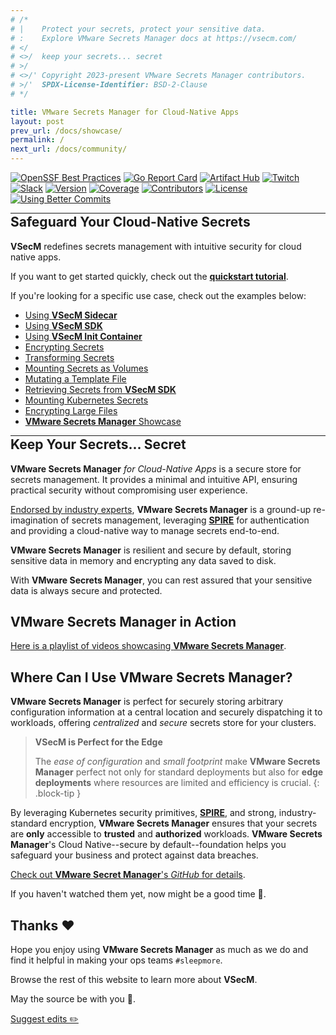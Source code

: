 ```yaml
---
# /*
# |    Protect your secrets, protect your sensitive data.
# :    Explore VMware Secrets Manager docs at https://vsecm.com/
# </
# <>/  keep your secrets... secret
# >/
# <>/' Copyright 2023-present VMware Secrets Manager contributors.
# >/'  SPDX-License-Identifier: BSD-2-Clause
# */

title: VMware Secrets Manager for Cloud-Native Apps
layout: post
prev_url: /docs/showcase/
permalink: /
next_url: /docs/community/
---
```


<p class="badges"><a href="https://www.bestpractices.dev/projects/7793"><img src="https://www.bestpractices.dev/projects/7793/badge" alt="OpenSSF Best Practices"></a>
<a href="https://goreportcard.com/report/github.com/vmware-tanzu/secrets-manager"><img src="https://goreportcard.com/badge/github.com/vmware-tanzu/secrets-manager" alt="Go Report Card"></a>
<a href="https://artifacthub.io/packages/helm/vsecm/vsecm"><img src="https://img.shields.io/endpoint?url=https://artifacthub.io/badge/repository/vsecm" alt="Artifact Hub"></a>
<a href="https://twitch.tv/vadidekivolkan"><img src="https://img.shields.io/twitch/status/vadidekivolkan" alt="Twitch"></a>
<a href="https://join.slack.com/t/a-101-103-105-s/shared_invite/zt-287dbddk7-GCX495NK~FwO3bh_DAMAtQ"><img src="https://img.shields.io/badge/slack-vsecm-brightgreen.svg?logo=slack" alt="Slack"></a>
<a href="https://github.com/vmware-tanzu/secrets-manager/releases"><img src="https://img.shields.io/github/v/release/vmware-tanzu/secrets-manager?color=blueviolet" alt="Version"></a>
<a href="https://raw.githack.com/wiki/vmware-tanzu/secrets-manager/coverage.html)"><img src="https://github.com/vmware-tanzu/secrets-manager/wiki/coverage.svg" alt="Coverage"></a>
<a href="https://github.com/vmware-tanzu/secrets-manager/graphs/contributors"><img src="https://img.shields.io/github/contributors/vmware-tanzu/secrets-manager.svg?color=orange" alt="Contributors"></a>
<a href="https://github.com/vmware-tanzu/secrets-manager/blob/main/LICENSE"><img src="https://img.shields.io/github/license/vmware-tanzu/secrets-manager" alt="License"></a>
<a href="https://github.com/Everduin94/better-commits" ><img src="https://img.shields.io/badge/better--commits-enabled?style=for-the-badge&logo=git&color=a6e3a1&logoColor=D9E0EE&labelColor=302D41" alt="Using Better Commits"></a></p>

<hr style="margin-bottom:-2em;">

## Safeguard Your Cloud-Native Secrets

**VSecM** redefines secrets management
with intuitive security for cloud native apps.

If you want to get started quickly, check out the [**quickstart tutorial**](/docs/quickstart).

If you're looking for a specific use case, check out the examples below:

* [Using **VSecM Sidecar**](/docs/use-case-sidecar)
* [Using **VSecM SDK**](/docs/use-case-sdk)
* [Using **VSecM Init Container**](/docs/use-case-init-container)
* [Encrypting Secrets](/docs/use-case-encryption)
* [Transforming Secrets](/docs/use-case-transformation)
* [Mounting Secrets as Volumes](/docs/secrets-as-volumes)
* [Mutating a Template File](/docs/use-case-in-memory-template/)
* [Retrieving Secrets from **VSecM SDK**](/docs/use-case-sdk-retrieves-secrets/)
* [Mounting Kubernetes Secrets](/docs/use-case-mounting-secrets-as-env-vars/)
* [Encrypting Large Files](/docs/use-case-encrypting-large-files/)
* [**VMware Secrets Manager** Showcase](/docs/showcase)

<hr style="margin-bottom:-2em;">

## Keep Your Secrets... Secret

**VMware Secrets Manager** *for Cloud-Native Apps* is a secure store for secrets
management. It provides a minimal and intuitive API, ensuring practical security 
without compromising user experience.

[Endorsed by industry experts][endorsements], **VMware Secrets Manager** is a 
ground-up re-imagination of secrets management, leveraging [**SPIRE**][spire] 
for authentication and providing a cloud-native way to manage secrets end-to-end.

**VMware Secrets Manager** is resilient and secure by default, storing sensitive
data in memory and encrypting any data saved to disk.

With **VMware Secrets Manager**, you can rest assured that your sensitive data is
always secure and protected.

[endorsements]: /docs/endorsements/ "Endorsements"

## **VMware Secrets Manager** in Action

[Here is a playlist of videos showcasing **VMware Secrets Manager**][videos].

[videos]: /docs/showcase/ "Showcase"

## Where Can I Use **VMware Secrets Manager**?

**VMware Secrets Manager** is perfect for securely storing arbitrary 
configuration information at a central location and securely dispatching it to 
workloads, offering *centralized* and *secure* secrets store for your clusters.

> **VSecM is Perfect for the Edge**
> 
> The *ease of configuration* and *small footprint* make **VMware Secrets Manager** 
> perfect not only for standard deployments but also for **edge deployments** where 
> resources are limited and efficiency is crucial.
{: .block-tip }

By leveraging Kubernetes security primitives, [**SPIRE**][spire], and strong,
industry-standard encryption, **VMware Secrets Manager** ensures that your 
secrets are **only** accessible to **trusted** and **authorized** workloads. 
**VMware Secrets Manager**'s Cloud Native--secure by default--foundation helps 
you safeguard your business and protect against data breaches.

[Check out **VMware Secret Manager**'s *GitHub* for details][vsecm-github].

[spire]: https://spiffe.io/spire
[vsecm-github]: https://github.com/vmware-tanzu/secrets-manager

If you haven't watched them yet, now might be a good time 🙂.

## Thanks ❤️

Hope you enjoy using **VMware Secrets Manager** as much as we do and find it 
helpful in making your ops teams `#sleepmore`. 

Browse the rest of this website to learn more about **VSecM**.

May the source be with you 🦄.

<p class="github-button">
    <a href="https://github.com/vmware-tanzu/secrets-manager/blob/main/docs/README.md">
        Suggest edits ✏️ 
    </a>
</p>